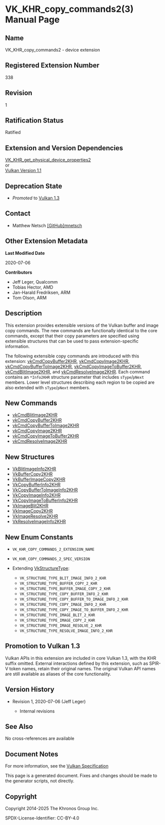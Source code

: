 # VK\_KHR\_copy\_commands2(3) Manual Page

## Name

VK\_KHR\_copy\_commands2 - device extension



## [](#_registered_extension_number)Registered Extension Number

338

## [](#_revision)Revision

1

## [](#_ratification_status)Ratification Status

Ratified

## [](#_extension_and_version_dependencies)Extension and Version Dependencies

[VK\_KHR\_get\_physical\_device\_properties2](https://registry.khronos.org/vulkan/specs/latest/man/html/VK_KHR_get_physical_device_properties2.html)  
or  
[Vulkan Version 1.1](#versions-1.1)

## [](#_deprecation_state)Deprecation State

- *Promoted* to [Vulkan 1.3](https://registry.khronos.org/vulkan/specs/latest/html/vkspec.html#versions-1.3-promotions)

## [](#_contact)Contact

- Matthew Netsch [\[GitHub\]mnetsch](https://github.com/KhronosGroup/Vulkan-Docs/issues/new?body=%5BVK_KHR_copy_commands2%5D%20%40mnetsch%0A%2AHere%20describe%20the%20issue%20or%20question%20you%20have%20about%20the%20VK_KHR_copy_commands2%20extension%2A)

## [](#_other_extension_metadata)Other Extension Metadata

**Last Modified Date**

2020-07-06

**Contributors**

- Jeff Leger, Qualcomm
- Tobias Hector, AMD
- Jan-Harald Fredriksen, ARM
- Tom Olson, ARM

## [](#_description)Description

This extension provides extensible versions of the Vulkan buffer and image copy commands. The new commands are functionally identical to the core commands, except that their copy parameters are specified using extensible structures that can be used to pass extension-specific information.

The following extensible copy commands are introduced with this extension: [vkCmdCopyBuffer2KHR](https://registry.khronos.org/vulkan/specs/latest/man/html/vkCmdCopyBuffer2KHR.html), [vkCmdCopyImage2KHR](https://registry.khronos.org/vulkan/specs/latest/man/html/vkCmdCopyImage2KHR.html), [vkCmdCopyBufferToImage2KHR](https://registry.khronos.org/vulkan/specs/latest/man/html/vkCmdCopyBufferToImage2KHR.html), [vkCmdCopyImageToBuffer2KHR](https://registry.khronos.org/vulkan/specs/latest/man/html/vkCmdCopyImageToBuffer2KHR.html), [vkCmdBlitImage2KHR](https://registry.khronos.org/vulkan/specs/latest/man/html/vkCmdBlitImage2KHR.html), and [vkCmdResolveImage2KHR](https://registry.khronos.org/vulkan/specs/latest/man/html/vkCmdResolveImage2KHR.html). Each command contains an `*Info2KHR` structure parameter that includes `sType`/`pNext` members. Lower level structures describing each region to be copied are also extended with `sType`/`pNext` members.

## [](#_new_commands)New Commands

- [vkCmdBlitImage2KHR](https://registry.khronos.org/vulkan/specs/latest/man/html/vkCmdBlitImage2KHR.html)
- [vkCmdCopyBuffer2KHR](https://registry.khronos.org/vulkan/specs/latest/man/html/vkCmdCopyBuffer2KHR.html)
- [vkCmdCopyBufferToImage2KHR](https://registry.khronos.org/vulkan/specs/latest/man/html/vkCmdCopyBufferToImage2KHR.html)
- [vkCmdCopyImage2KHR](https://registry.khronos.org/vulkan/specs/latest/man/html/vkCmdCopyImage2KHR.html)
- [vkCmdCopyImageToBuffer2KHR](https://registry.khronos.org/vulkan/specs/latest/man/html/vkCmdCopyImageToBuffer2KHR.html)
- [vkCmdResolveImage2KHR](https://registry.khronos.org/vulkan/specs/latest/man/html/vkCmdResolveImage2KHR.html)

## [](#_new_structures)New Structures

- [VkBlitImageInfo2KHR](https://registry.khronos.org/vulkan/specs/latest/man/html/VkBlitImageInfo2KHR.html)
- [VkBufferCopy2KHR](https://registry.khronos.org/vulkan/specs/latest/man/html/VkBufferCopy2KHR.html)
- [VkBufferImageCopy2KHR](https://registry.khronos.org/vulkan/specs/latest/man/html/VkBufferImageCopy2KHR.html)
- [VkCopyBufferInfo2KHR](https://registry.khronos.org/vulkan/specs/latest/man/html/VkCopyBufferInfo2KHR.html)
- [VkCopyBufferToImageInfo2KHR](https://registry.khronos.org/vulkan/specs/latest/man/html/VkCopyBufferToImageInfo2KHR.html)
- [VkCopyImageInfo2KHR](https://registry.khronos.org/vulkan/specs/latest/man/html/VkCopyImageInfo2KHR.html)
- [VkCopyImageToBufferInfo2KHR](https://registry.khronos.org/vulkan/specs/latest/man/html/VkCopyImageToBufferInfo2KHR.html)
- [VkImageBlit2KHR](https://registry.khronos.org/vulkan/specs/latest/man/html/VkImageBlit2KHR.html)
- [VkImageCopy2KHR](https://registry.khronos.org/vulkan/specs/latest/man/html/VkImageCopy2KHR.html)
- [VkImageResolve2KHR](https://registry.khronos.org/vulkan/specs/latest/man/html/VkImageResolve2KHR.html)
- [VkResolveImageInfo2KHR](https://registry.khronos.org/vulkan/specs/latest/man/html/VkResolveImageInfo2KHR.html)

## [](#_new_enum_constants)New Enum Constants

- `VK_KHR_COPY_COMMANDS_2_EXTENSION_NAME`
- `VK_KHR_COPY_COMMANDS_2_SPEC_VERSION`
- Extending [VkStructureType](https://registry.khronos.org/vulkan/specs/latest/man/html/VkStructureType.html):
  
  - `VK_STRUCTURE_TYPE_BLIT_IMAGE_INFO_2_KHR`
  - `VK_STRUCTURE_TYPE_BUFFER_COPY_2_KHR`
  - `VK_STRUCTURE_TYPE_BUFFER_IMAGE_COPY_2_KHR`
  - `VK_STRUCTURE_TYPE_COPY_BUFFER_INFO_2_KHR`
  - `VK_STRUCTURE_TYPE_COPY_BUFFER_TO_IMAGE_INFO_2_KHR`
  - `VK_STRUCTURE_TYPE_COPY_IMAGE_INFO_2_KHR`
  - `VK_STRUCTURE_TYPE_COPY_IMAGE_TO_BUFFER_INFO_2_KHR`
  - `VK_STRUCTURE_TYPE_IMAGE_BLIT_2_KHR`
  - `VK_STRUCTURE_TYPE_IMAGE_COPY_2_KHR`
  - `VK_STRUCTURE_TYPE_IMAGE_RESOLVE_2_KHR`
  - `VK_STRUCTURE_TYPE_RESOLVE_IMAGE_INFO_2_KHR`

## [](#_promotion_to_vulkan_1_3)Promotion to Vulkan 1.3

Vulkan APIs in this extension are included in core Vulkan 1.3, with the KHR suffix omitted. External interactions defined by this extension, such as SPIR-V token names, retain their original names. The original Vulkan API names are still available as aliases of the core functionality.

## [](#_version_history)Version History

- Revision 1, 2020-07-06 (Jeff Leger)
  
  - Internal revisions

## [](#_see_also)See Also

No cross-references are available

## [](#_document_notes)Document Notes

For more information, see the [Vulkan Specification](https://registry.khronos.org/vulkan/specs/latest/html/vkspec.html#VK_KHR_copy_commands2)

This page is a generated document. Fixes and changes should be made to the generator scripts, not directly.

## [](#_copyright)Copyright

Copyright 2014-2025 The Khronos Group Inc.

SPDX-License-Identifier: CC-BY-4.0